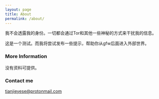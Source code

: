 ```yaml
---
layout: page
title: About
permalink: /about/
---
```


我不会透露我的身份。一切都会通过Tor和其他一些神秘的方式来干扰我的信息。

这是一个测试。而我将尝试发布一些提示，帮助你从gfw后面进入外部世界。

### More Information

没有资料可提供。

### Contact me

[tianjieyese@protonmail.com](mailto:tianjieyese@protonmail.com)
